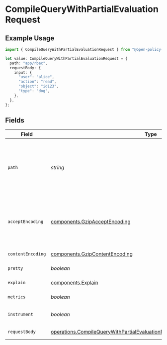 # CompileQueryWithPartialEvaluationRequest

## Example Usage

```typescript
import { CompileQueryWithPartialEvaluationRequest } from "@open-policy-agent/opa/sdk/models/operations";

let value: CompileQueryWithPartialEvaluationRequest = {
  path: "app/rbac",
  requestBody: {
    input: {
      "user": "alice",
      "action": "read",
      "object": "id123",
      "type": "dog",
    },
  },
};
```

## Fields

| Field                                                                                                                                                                                                                                                                        | Type                                                                                                                                                                                                                                                                         | Required                                                                                                                                                                                                                                                                     | Description                                                                                                                                                                                                                                                                  | Example                                                                                                                                                                                                                                                                      |
| ---------------------------------------------------------------------------------------------------------------------------------------------------------------------------------------------------------------------------------------------------------------------------- | ---------------------------------------------------------------------------------------------------------------------------------------------------------------------------------------------------------------------------------------------------------------------------- | ---------------------------------------------------------------------------------------------------------------------------------------------------------------------------------------------------------------------------------------------------------------------------- | ---------------------------------------------------------------------------------------------------------------------------------------------------------------------------------------------------------------------------------------------------------------------------- | ---------------------------------------------------------------------------------------------------------------------------------------------------------------------------------------------------------------------------------------------------------------------------- |
| `path`                                                                                                                                                                                                                                                                       | *string*                                                                                                                                                                                                                                                                     | :heavy_check_mark:                                                                                                                                                                                                                                                           | The path separator is used to access values inside object and array documents. If the path indexes into an array, the server will attempt to convert the array index to an integer. If the path element cannot be converted to an integer, the server will respond with 404. | app/rbac                                                                                                                                                                                                                                                                     |
| `acceptEncoding`                                                                                                                                                                                                                                                             | [components.GzipAcceptEncoding](../../../sdk/models/components/gzipacceptencoding.md)                                                                                                                                                                                        | :heavy_minus_sign:                                                                                                                                                                                                                                                           | Indicates the server should respond with a gzip encoded body. The server will send the compressed response only if its length is above `server.encoding.gzip.min_length` value. See the configuration section                                                                |                                                                                                                                                                                                                                                                              |
| `contentEncoding`                                                                                                                                                                                                                                                            | [components.GzipContentEncoding](../../../sdk/models/components/gzipcontentencoding.md)                                                                                                                                                                                      | :heavy_minus_sign:                                                                                                                                                                                                                                                           | Indicates that the request body is gzip encoded                                                                                                                                                                                                                              |                                                                                                                                                                                                                                                                              |
| `pretty`                                                                                                                                                                                                                                                                     | *boolean*                                                                                                                                                                                                                                                                    | :heavy_minus_sign:                                                                                                                                                                                                                                                           | If parameter is `true`, response will formatted for humans.                                                                                                                                                                                                                  |                                                                                                                                                                                                                                                                              |
| `explain`                                                                                                                                                                                                                                                                    | [components.Explain](../../../sdk/models/components/explain.md)                                                                                                                                                                                                              | :heavy_minus_sign:                                                                                                                                                                                                                                                           | Return query explanation in addition to result.                                                                                                                                                                                                                              |                                                                                                                                                                                                                                                                              |
| `metrics`                                                                                                                                                                                                                                                                    | *boolean*                                                                                                                                                                                                                                                                    | :heavy_minus_sign:                                                                                                                                                                                                                                                           | Return query performance metrics in addition to result.                                                                                                                                                                                                                      |                                                                                                                                                                                                                                                                              |
| `instrument`                                                                                                                                                                                                                                                                 | *boolean*                                                                                                                                                                                                                                                                    | :heavy_minus_sign:                                                                                                                                                                                                                                                           | Instrument query evaluation and return a superset of performance metrics in addition to result.                                                                                                                                                                              |                                                                                                                                                                                                                                                                              |
| `requestBody`                                                                                                                                                                                                                                                                | [operations.CompileQueryWithPartialEvaluationRequestApplicationJSONRequestBody](../../../sdk/models/operations/compilequerywithpartialevaluationrequestapplicationjsonrequestbody.md)                                                                                        | :heavy_check_mark:                                                                                                                                                                                                                                                           | The query, input, and other settings for partial evaluation.                                                                                                                                                                                                                 |                                                                                                                                                                                                                                                                              |